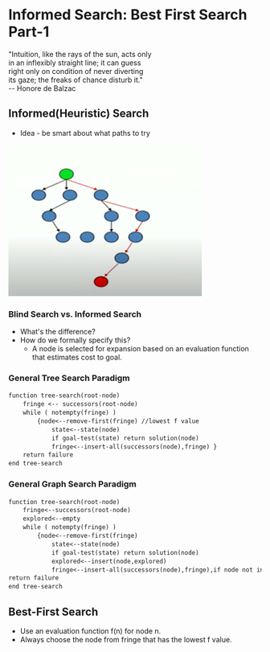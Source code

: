 # Informed Search: Best First Search Part-1

"Intuition, like the rays of the sun, acts only  
in an inflexibly straight line; it can guess  
right only on condition of never diverting  
its gaze; the freaks of chance disturb it."  
-- Honore de Balzac

## Informed(Heuristic) Search
* Idea - be smart about what paths to try

![alt text](image-53.png)

### Blind Search vs. Informed Search
* What's the difference?
* How do we formally specify this?
    * A node is selected for expansion based on an evaluation function that estimates cost to goal.

### General Tree Search Paradigm

```txt
function tree-search(root-node)
    fringe <-- successors(root-node)
    while ( notempty(fringe) )
        {node<--remove-first(fringe) //lowest f value
            state<--state(node)
            if goal-test(state) return solution(node)
            fringe<--insert-all(successors(node),fringe) }
    return failure
end tree-search
```

### General Graph Search Paradigm

```txt
function tree-search(root-node)
    fringe<--successors(root-node)
    explored<--empty
    while ( notempty(fringe) )
        {node<--remove-first(fringe)
            state<--state(node)
            if goal-test(state) return solution(node)
            explored<--insert(node,explored)
            fringe<--insert-all(successors(node),fringe),if node not in explored)
return failure
end tree-search
```
## Best-First Search
* Use an evaluation function f(n) for node n.
* Always choose the node from fringe that has the lowest f value.

